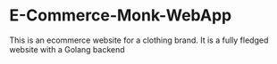# E-Commerce-Monk-WebApp
This is an ecommerce website for a clothing brand. It is a fully fledged website with a Golang backend

